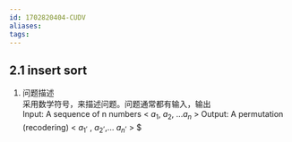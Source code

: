 ```yaml
---
id: 1702820404-CUDV
aliases: 
tags:
---
```


## 2.1 insert sort
1. 问题描述  
采用数学符号，来描述问题。问题通常都有输入，输出  
Input: A sequence of n numbers < $a_1$, $a_2$, ...$a_n$ >
Output: A permutation (recodering) < $a_{1}^{,}$ , $a_{2}^{,}$,... $a_{n}^{,}$ > $


